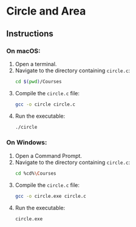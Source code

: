 # Circle and Area

## Instructions

### On macOS:
1. Open a terminal.
2. Navigate to the directory containing `circle.c`:
    ```sh
    cd $(pwd)/Courses
    ```
3. Compile the `circle.c` file:
    ```sh
    gcc -o circle circle.c
    ```
4. Run the executable:
    ```sh
    ./circle
    ```

### On Windows:
1. Open a Command Prompt.
2. Navigate to the directory containing `circle.c`:
    ```sh
    cd %cd%\Courses
    ```
3. Compile the `circle.c` file:
    ```sh
    gcc -o circle.exe circle.c
    ```
4. Run the executable:
    ```sh
    circle.exe
    ```
